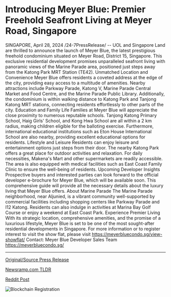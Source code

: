 # Introducing Meyer Blue: Premier Freehold Seafront Living at Meyer Road, Singapore

SINGAPORE, April 28, 2024 /24-7PressRelease/ -- UOL and Singapore Land are thrilled to announce the launch of Meyer Blue, the latest prestigious freehold condominium situated on Meyer Road, District 15, Singapore. This exclusive residential development promises unparalleled seafront living with panoramic views of the Marine Parade area, positioned just steps away from the Katong Park MRT Station (TE42).  Unmatched Location and Convenience Meyer Blue offers residents a coveted address at the edge of the city, providing easy access to a multitude of amenities. Nearby attractions include Parkway Parade, Katong V, Marine Parade Central Market and Food Centre, and the Marine Parade Public Library. Additionally, the condominium is within walking distance to Katong Park and Tanjong Katong MRT stations, connecting residents effortlessly to other parts of the city.  Education and Family Life Families at Meyer Blue will appreciate the close proximity to numerous reputable schools. Tanjong Katong Primary School, Haig Girls' School, and Kong Hwa School are all within a 2 km radius, making children eligible for the balloting exercise. Furthermore, international educational institutions such as Eton House International School are also nearby, providing excellent educational options for residents.  Lifestyle and Leisure Residents can enjoy leisure and entertainment options just steps from their door. The nearby Katong Park offers a great place for outdoor activities and relaxation. For daily necessities, Makena's Mart and other supermarkets are readily accessible. The area is also equipped with medical facilities such as East Coast Family Clinic to ensure the well-being of residents.  Upcoming Developer Insights Prospective buyers and interested parties can look forward to the official developer e-brochure for Meyer Blue, which will be available soon. This comprehensive guide will provide all the necessary details about the luxury living that Meyer Blue offers.  About Marine Parade The Marine Parade neighborhood, near Aljunied, is a vibrant community well-supported by commercial facilities including shopping centers like Parkway Parade and I12 Katong. Residents can also indulge in activities at Marina Bay Golf Course or enjoy a weekend at East Coast Park.  Experience Premier Living With its strategic location, comprehensive amenities, and the promise of a luxurious lifestyle, Meyer Blue is set to be one of the most sought-after residential developments in Singapore.  For more information or to register interest to visit the show flat, please visit https://meyerbluecondo.sg/view-showflat/  Contact: Meyer Blue Developer Sales Team https://meyerbluecondo.sg/ 

---

[Original/Source Press Release](https://www.24-7pressrelease.com/press-release/510464/introducing-meyer-blue-premier-freehold-seafront-living-at-meyer-road-singapore)
                    

[Newsramp.com TLDR](None) 



[Reddit Post](https://www.reddit.com/r/RealEstate_NewsRamp/comments/1cf09yu/uol_and_singapore_land_launch_meyer_blue/) 



![Blockchain Registration](https://cdn.newsramp.app/24-7PressRelease/qrcode/244/28/ninaAJZz.webp)